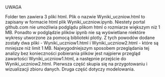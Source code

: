 UWAGA

Folder ten zawiera 3 pliki html. Plik o nazwie Wyniki_uczniow.html to zapisany w formacie html plik Wyniki_uczniow.ipynb. Niestety portal github.com nie umożliwia podglądu plikom html o rozmiarze większym niż 1 MB. Ponadto w podglądzie plików ipynb nie są wyświetlane niektóre wykresy utworzone za pomocą biblioteki plotly. Z tych powodów dodane zostały dwa pliki - Wyniki_uczniow1.html i Wyniki_uczniow2.html - które są mniejsze niż limit 1 MB. Najwygodniejszym sposobem przeglądania tej analizy bez konieczności pobierania plików jest najpierw przegląd zawartości Wyniki_uczniow1.html, a następnie przejście do Wyniki_uczniow2.html. Pierwsza część skupia się na przygotowaniu i wizualizacji zbioru danych. Druga część dotyczy modelowania.

